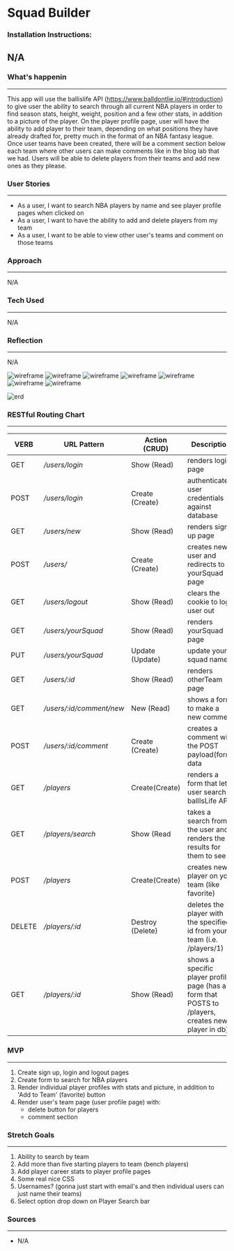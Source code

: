 # __Squad Builder__
 
 ### Installation Instructions:
  N/A
 ---
 
 ### What's happenin
 ---
 This app will use the ballislife API (https://www.balldontlie.io/#introduction) to give user the ability to search through all current NBA players in order to find season stats, height, weight, position and a few other stats, in addition to a picture of the player. On the player profile page, user will have the ability to add player to their team, depending on what positions they have already drafted for, pretty much in the format of an NBA fantasy league. Once user teams have been created, there will be a comment section below each team where other users can make comments like in the blog lab that we had. Users will be able to delete players from their teams and add new ones as they please.
 
 ### User Stories
 ---
 * As a user, I want to search NBA players by name and see player profile pages when clicked on
 * As a user, I want to have the ability to add and delete players from my team
 * As a user, I want to be able to view other user's teams and comment on those teams

 ### Approach
 ---
 N/A
 
 ### Tech Used
 ---
 N/A

 ### Reflection
 ---
 N/A


 ![wireframe](./img/login-wireframe.jpg)
 ![wireframe](./img/signUp-wireframe.jpg)
 ![wireframe](./img/userTeam-wireframe.jpg)
 ![wireframe](./img/otherUserTeamList-wireframe.jpg)
 ![wireframe](./img/otherUserTeamPage-wireframe.jpg)
 ![wireframe](./img/playerSearch-wireframe.jpg)
 ![wireframe](./img/playerProfile-wireframe.jpg)

 ![erd](./img/ERD.jpg)
 
 ### RESTful Routing Chart
 ---
 | **VERB** | **URL Pattern** | **Action (CRUD)** | **Description** |
 | -------- | --------------- | ----------------- | --------------- |
 | GET | */users/login* | Show (Read) | renders login page |
 | POST | */users/login* | Create (Create) | authenticates user credentials against database |
 | GET | */users/new* | Show (Read) | renders sign up page |
 | POST | */users/* | Create (Create) | creates new user and redirects to yourSquad page |
 | GET | */users/logout* | Show (Read) | clears the cookie to log user out |
 | GET | */users/yourSquad* | Show (Read) | renders yourSquad page |
 | PUT | */users/yourSquad* | Update (Update) | update your squad name | 
 | GET | */users/:id* | Show (Read) | renders otherTeam page |
 | GET | */users/:id/comment/new* | New (Read) | shows a form to make a new comment |
 | POST | */users/:id/comment* | Create (Create) | creates a comment with the POST payload(form) data |
 | GET | */players* | Create(Create) | renders a form that lets user search ballIsLife API |
 | GET | */players/search* | Show (Read | takes a search from the user and renders the results for them to see |
 | POST | */players* | Create(Create) | creates new player on your team (like favorite) |
 | DELETE | */players/:id* | Destroy (Delete) | deletes the player with the specified id from your team (i.e. /players/1) | 
 | GET | */players/:id* | Show (Read) | shows a specific player profile page (has a form that POSTS to /players, creates new player in db) |

 ### MVP
 ---
 1. Create sign up, login and logout pages
 2. Create form to search for NBA players
 3. Render individual player profiles with stats and picture, in addition to 'Add to Team' (favorite) button
 4. Render user's team page (user profile page) with:
    * delete button for players
    * comment section

 ### Stretch Goals
 ---
 1. Ability to search by team
 2. Add more than five starting players to team (bench players)
 3. Add player career stats to player profile pages
 4. Some real nice CSS
 5. Usernames? (gonna just start with email's and then individual users can just name their teams)
 6. Select option drop down on Player Search bar
 
 ### Sources
 ---
 * N/A
